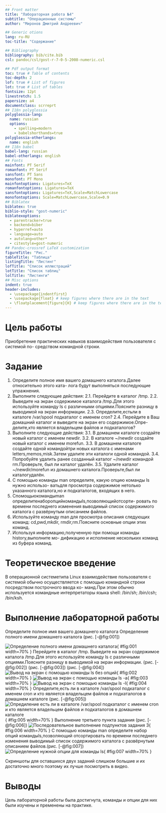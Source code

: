 ```yaml
---
## Front matter
title: "Лабораторная работа №4"
subtitle: "Операционные системы"
author: "Миронов Дмитрий Андреевич"

## Generic otions
lang: ru-RU
toc-title: "Содержание"

## Bibliography
bibliography: bib/cite.bib
csl: pandoc/csl/gost-r-7-0-5-2008-numeric.csl

## Pdf output format
toc: true # Table of contents
toc-depth: 2
lof: true # List of figures
lot: true # List of tables
fontsize: 12pt
linestretch: 1.5
papersize: a4
documentclass: scrreprt
## I18n polyglossia
polyglossia-lang:
  name: russian
  options:
	- spelling=modern
	- babelshorthands=true
polyglossia-otherlangs:
  name: english
## I18n babel
babel-lang: russian
babel-otherlangs: english
## Fonts
mainfont: PT Serif
romanfont: PT Serif
sansfont: PT Sans
monofont: PT Mono
mainfontoptions: Ligatures=TeX
romanfontoptions: Ligatures=TeX
sansfontoptions: Ligatures=TeX,Scale=MatchLowercase
monofontoptions: Scale=MatchLowercase,Scale=0.9
## Biblatex
biblatex: true
biblio-style: "gost-numeric"
biblatexoptions:
  - parentracker=true
  - backend=biber
  - hyperref=auto
  - language=auto
  - autolang=other*
  - citestyle=gost-numeric
## Pandoc-crossref LaTeX customization
figureTitle: "Рис."
tableTitle: "Таблица"
listingTitle: "Листинг"
lofTitle: "Список иллюстраций"
lotTitle: "Список таблиц"
lolTitle: "Листинги"
## Misc options
indent: true
header-includes:
  - \usepackage{indentfirst}
  - \usepackage{float} # keep figures where there are in the text
  - \floatplacement{figure}{H} # keep figures where there are in the text
---
```


# Цель работы

Приобретение практических навыков взаимодействия пользователя с системой по-
средством командной строки.

# Задание

1. Определите полное имя вашего домашнего каталога.Далее относительно этого ката-
лога будут выполняться последующие упражнения.
2. Выполните следующие действия:
2.1. Перейдите в каталог /tmp.
2.2. Выведите на экран содержимое каталога /tmp.Для этого используйте команду ls
с различными опциями.Поясните разницу в выводимой на экран информации.
2.3. Определите,естьли в каталоге /var/spool подкаталог с именем cron?
2.4. Перейдите в Ваш домашний каталог и выведите на экран его содержимое.Опре-
делите,кто является владельцем файлов и подкаталогов?
3. Выполните следующие действия:
3.1. В домашнем каталоге создайте новый каталог с именем newdir.
3.2. В каталоге ~/newdir создайте новый каталог с именем morefun.
3.3. В домашнем каталоге создайте одной командойтри новых каталога с именами
letters,memos,misk.Затем удалите эти каталоги одной командой.
3.4. Попробуйте удалить ранее созданный каталог ~/newdir командой rm.Проверьте,
был ли каталог удалён.
3.5. Удалите каталог ~/newdir/morefun из домашнего каталога.Проверьте,был ли
каталогудалён.
4. С помощью команды man определите, какую опцию команды ls нужно использо-
ватьдля просмотра содержимое нетолько указанного каталога,но и подкаталогов,
входящих в него.
5. Спомощьюкомандыman определитенаборопцийкомандыls,позволяющийотсорти-
ровать по времени последнего изменения выводимый список содержимого каталога
с развёрнутым описанием файлов.
6. Используйте команду man для просмотра описания следующих команд: cd,pwd,mkdir,
rmdir,rm.Поясните основные опции этих команд.
7. Используя информацию,полученную при помощи команды history,выполните мо-
дификацию и исполнение нескольких команд из буфера команд.

# Теоретическое введение

В операционной системетипа Linux взаимодействие пользователя с системой обычно
осуществляется с помощью командной строки посредством построчного ввода ко-
манд.При этом обычно используется командные интерпретаторы языка shell: /bin/sh;
/bin/csh; /bin/ksh.

# Выполнение лабораторной работы
Определите полное имя вашего домашнего каталога
Определение полного имени домашнего каталога (рис. [-@fig:001])

![Определение полного имени домашнего каталога](/home/damironov1/os-intro/labs/lab04/report/image/1.jpg){ #fig:001 width=70% }
Перейдите в каталог /tmp. Выведите на экран содержимое каталога /tmp.Для этого используйте команду ls с различными опциями.Поясните разницу в выводимой на экран информации. 
(рис. [-@fig:002]) (рис. [-@fig:003]) (рис. [-@fig:004]) 
![Вывод на экран с помощью команды ls без опций](/home/damironov1/os-intro/labs/lab04/report/image/2.jpg){ #fig:002 width=70% }
![Вывод на экран с помощью команды ls -а](/home/damironov1/os-intro/labs/lab04/report/image/3.png){ #fig:003 width=70% }
![Вывод на экран с помощью команды ls -l](/home/damironov1/os-intro/labs/lab04/report/image/4.png){ #fig:004 width=70% }
Определите,есть ли в каталоге /var/spool подкаталог с именем cron и кто является владельцем файлов и подкаталогов в домашнем каталоге 
(рис. [-@fig:005])
![Опредиление есть ли в каталоге /var/spool подкаталог с именем cron и кто является владельцем файлов и подкаталогов в домашнем каталоге](/home/damironov1/os-intro/labs/lab04/report/image/5.png){ #fig:005 width=70% }
Выполнение третьего пункта задания (рис. [-@fig:006])
![Последовательное выполнение подпунктов задания 3](/home/damironov1/os-intro/labs/lab04/report/image/6.png){ #fig:006 width=70% }
С помощью команды man определите набор опций командыls,позволяющий отсортировать по времени последнего изменения выводимый список содержимого каталога с развёрнутым описанием файлов.(рис. [-@fig:007])
![Определение нужной опции для команды ls ](/home/damironov1/os-intro/labs/lab04/report/image/7.png){ #fig:007 width=70% }

Скриншоты для оставшихся двух заданий слишком большие и их достаточно много поэтому их лучше посмотреть в видео.
# Выводы
Цель лабораторной работы была достигнута, команды и опции для них были изучены и пременены на практике.



